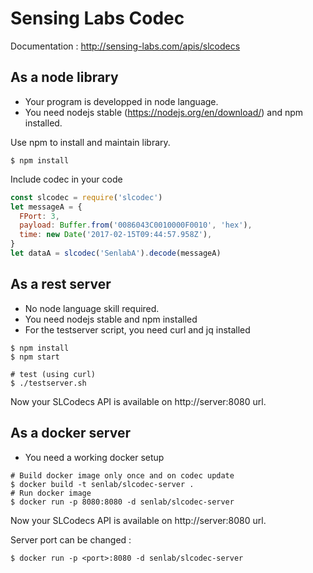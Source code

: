 # Sensing Labs Codec

Documentation : http://sensing-labs.com/apis/slcodecs

## As a node library

- Your program is developped in node language.
- You need nodejs stable (https://nodejs.org/en/download/) and npm installed.

Use npm to install and maintain library.

```shell
$ npm install
```

Include codec in your code

```js
const slcodec = require('slcodec')
let messageA = {
  FPort: 3,
  payload: Buffer.from('0086043C0010000F0010', 'hex'),
  time: new Date('2017-02-15T09:44:57.958Z'),
}
let dataA = slcodec('SenlabA').decode(messageA)
```

## As a rest server

- No node language skill required.
- You need nodejs stable and npm installed
- For the testserver script, you need curl and jq installed

```shell
$ npm install
$ npm start

# test (using curl)
$ ./testserver.sh
```

Now your SLCodecs API is available on http://server:8080 url.

## As a docker server

- You need a working docker setup

```shell
# Build docker image only once and on codec update
$ docker build -t senlab/slcodec-server .
# Run docker image
$ docker run -p 8080:8080 -d senlab/slcodec-server

```

Now your SLCodecs API is available on http://server:8080 url.

Server port can be changed :

```shell
$ docker run -p <port>:8080 -d senlab/slcodec-server
```
